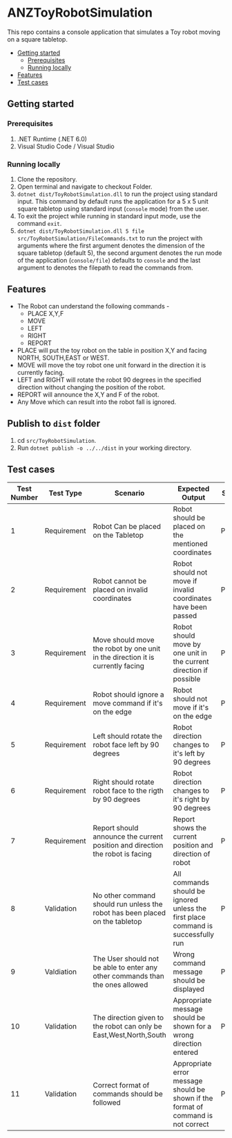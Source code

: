 # ANZToyRobotSimulation

This repo contains a console application that simulates a Toy robot moving on a square tabletop.


- [Getting started](#getting-started)
  - [Prerequisites](#prerequisites)
  - [Running locally](#running-locally)
- [Features](#features)
- [Test cases](#test-cases)

## Getting started

### Prerequisites

1. .NET Runtime (.NET 6.0)
2. Visual Studio Code / Visual Studio

### Running locally

1. Clone the repository.
2. Open terminal and navigate to checkout Folder.
3. `dotnet dist/ToyRobotSimulation.dll` to run the project using standard input. This command by default runs the application for a 5 x 5 unit square tabletop using standard input (`console` mode) from the user.
4. To exit the project while running in standard input mode, use the command `exit`. 
5. `dotnet dist/ToyRobotSimulation.dll 5 file src/ToyRobotSimulation/FileCommands.txt` to run the project with arguments where the first argument denotes the dimension of the square tabletop (default 5), the second argument denotes the run mode of the application (`console/file`) defaults to `console` and the last argument to denotes the filepath to read the commands from.

## Features
- The Robot can understand the following commands - 
  - PLACE X,Y,F
  - MOVE
  - LEFT
  - RIGHT
  - REPORT
- PLACE will put the toy robot on the table in position X,Y and facing NORTH, SOUTH,EAST or WEST.
-  MOVE will move the toy robot one unit forward in the direction it is currently facing.
- LEFT and RIGHT will rotate the robot 90 degrees in the specified direction without changing the position of the robot.
- REPORT will announce the X,Y and F of the robot.
- Any Move which can result into the robot fall is ignored.

## Publish to `dist` folder

1. cd `src/ToyRobotSimulation`.
2. Run `dotnet publish -o ../../dist` in your working directory.

## Test cases

| Test Number | Test Type   | Scenario                                                              | Expected Output                                                                   | Status |
| ----------- | ----------- | --------------------------------------------------------------------- | --------------------------------------------------------------------------------- | ------ |
| 1           | Requirement | Robot Can be placed on the Tabletop                             | Robot should be placed on the mentioned coordinates                                             | Passed |
| 2           | Requirement | Robot cannot be placed on invalid coordinates                     | Robot should not move if invalid coordinates have been passed                                                               | Passed |
| 3           | Requirement | Move should move the robot by one unit in the direction it is currently facing             | Robot should move by one unit in the current direction if possible |Passed
|4             | Requirement | Robot should ignore a move command if it's on the edge| Robot should not move if it's on the edge | Passed
| 5           | Requirement | Left should rotate the robot face left by 90 degrees                                | Robot direction changes to it's left by 90 degrees     | Passed |
| 6           | Requirement | Right should rotate robot face to the rigth by 90 degrees | Robot direction changes to it's right by 90 degrees                                 | Passed |
| 7           | Requirement | Report should announce the current position and direction the robot is facing               | Report shows the current position and direction of robot                | Passed |
| 8           | Validation | No other command should run unless the robot has been placed on the tabletop                 | All commands should be ignored unless the first place command is successfully run                                                      | Passed |
| 9           | Valdiation | The User should not be able to enter any other commands than the ones allowed                               | Wrong command message should be displayed                                                 | Passed |
| 10           | Validation  | The direction given to the robot can only be East,West,North,South                            | Appropriate message should be shown for a wrong direction entered                                                 | Passed |
| 11          | Validation  | Correct format of commands should be followed                           | Appropriate error message should be shown if the format of command is not correct                                              | Passed |